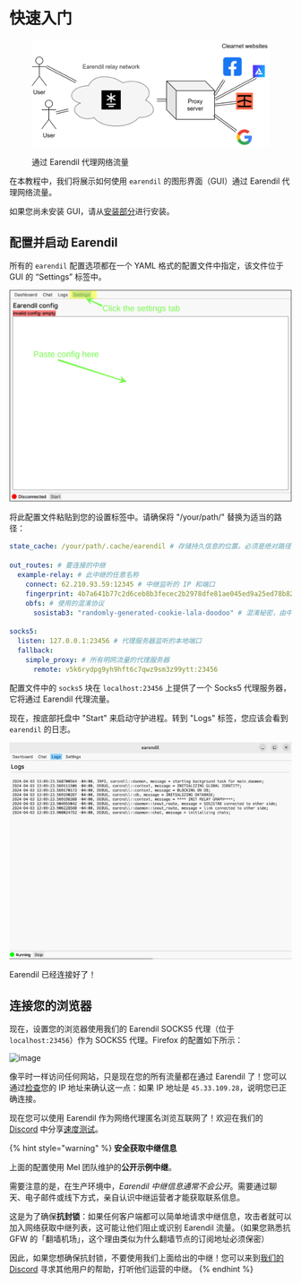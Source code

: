 # 快速入门

<figure><img src="../../en/.gitbook/assets/proxy.png" alt=""><figcaption><p>通过 Earendil 代理网络流量</p></figcaption></figure>

在本教程中，我们将展示如何使用 `earendil` 的图形界面（GUI）通过 Earendil 代理网络流量。

如果您尚未安装 GUI，请从[安装部分](./ru-he-an-zhuang.md)进行安装。

## 配置并启动 Earendil

所有的 `earendil` 配置选项都在一个 YAML 格式的配置文件中指定，该文件位于 GUI 的 “Settings” 标签中。

![](../../en/.gitbook/assets/gui-settings.png)

将此配置文件粘贴到您的设置标签中。请确保将 "/your/path/" 替换为适当的路径：

```yaml
state_cache: /your/path/.cache/earendil # 存储持久信息的位置。必须是绝对路径

out_routes: # 要连接的中继
  example-relay: # 此中继的任意名称
    connect: 62.210.93.59:12345 # 中继监听的 IP 和端口
    fingerprint: 4b7a641b77c2d6ceb8b3fecec2b2978dfe81ae045ed9a25ed78b828009c4967a # 中继的长期身份
    obfs: # 使用的混淆协议
      sosistab3: "randomly-generated-cookie-lala-doodoo" # 混淆秘密，由中继生成并提供

socks5:
  listen: 127.0.0.1:23456 # 代理服务器监听的本地端口
  fallback:
    simple_proxy: # 所有明网流量的代理服务器
      remote: v5k6rydpg9yh9hft6c7qwz9sm3z99ytt:23456
```

配置文件中的 `socks5` 块在 `localhost:23456` 上提供了一个 Socks5 代理服务器，它将通过 Earendil 代理流量。

现在，按底部托盘中 "Start" 来启动守护进程。转到 "Logs" 标签，您应该会看到 `earendil` 的日志。

![](../../en/.gitbook/assets/gui-logs.png)

Earendil 已经连接好了！

## 连接您的浏览器

现在，设置您的浏览器使用我们的 Earendil SOCKS5 代理（位于 `localhost:23456`）作为 SOCKS5 代理。Firefox 的配置如下所示：

![image](https://hackmd.io/_uploads/SkLZ828Sp.png)

像平时一样访问任何网站，只是现在您的所有流量都在通过 Earendil 了！您可以通过[检查](https://bgp.he.net/)您的 IP 地址来确认这一点：如果 IP 地址是 `45.33.109.28`，说明您已正确连接。

现在您可以使用 Earendil 作为网络代理匿名浏览互联网了！欢迎在我们的 [Discord](https://discord.gg/AVsGbhzTzx) 中分享[速度测试](https://speed.cloudflare.com/)。

{% hint style="warning" %}
**安全获取中继信息**

上面的配置使用 Mel 团队维护的**公开示例中继**。

需要注意的是，在生产环境中，_Earendil 中继信息通常不会公开_。需要通过聊天、电子邮件或线下方式，亲自认识中继运营者才能获取联系信息。

这是为了确保**抗封锁**：如果任何客户端都可以简单地请求中继信息，攻击者就可以加入网络获取中继列表，这可能让他们阻止或识别 Earendil 流量。（如果您熟悉抗 GFW 的「翻墙机场」，这个理由类似为什么翻墙节点的订阅地址必须保密）

因此，如果您想确保抗封锁，不要使用我们上面给出的中继！您可以来到[我们的 Discord](https://discord.gg/jdVuk4Qj89) 寻求其他用户的帮助，打听他们运营的中继。
{% endhint %}
